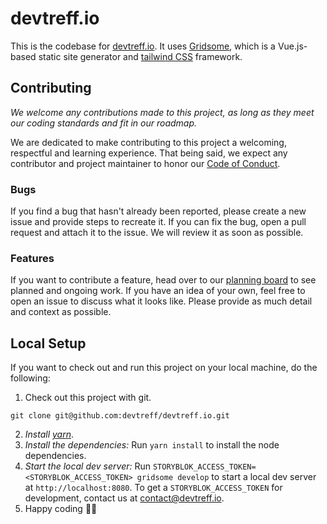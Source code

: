 # devtreff.io

This is the codebase for [devtreff.io](https://devtreff.io). It uses [Gridsome](https://gridsome.org), which is a Vue.js-based static site generator and [tailwind CSS](https://tailwindcss.com/) framework.

## Contributing

_We welcome any contributions made to this project, as long as they meet our coding standards and fit in our roadmap._

We are dedicated to make contributing to this project a welcoming, respectful and learning experience. That being said, we expect any contributor and project maintainer to honor our [Code of Conduct](./code-of-conduct.md).

### Bugs

If you find a bug that hasn't already been reported, please create a new issue and provide steps to recreate it.
If you can fix the bug, open a pull request and attach it to the issue. We will review it as soon as possible.

### Features

If you want to contribute a feature, head over to our [planning board](https://github.com/devtreff/devtreff.io/projects/1) to see planned and ongoing work. If you have an idea of your own, feel free to open an issue to discuss what it looks like. Please provide as much detail and context as possible.

## Local Setup

If you want to check out and run this project on your local machine, do the following:

1. Check out this project with git.

```
git clone git@github.com:devtreff/devtreff.io.git
```

2. _Install [yarn](https://yarnpkg.com/)_.
3. _Install the dependencies:_ Run `yarn install` to install the node dependencies.
4. _Start the local dev server:_ Run `STORYBLOK_ACCESS_TOKEN=<STORYBLOK_ACCESS_TOKEN> gridsome develop` to start a local dev server at `http://localhost:8080`. To get a `STORYBLOK_ACCESS_TOKEN` for development, contact us at contact@devtreff.io.
5. Happy coding 🎉🙌

